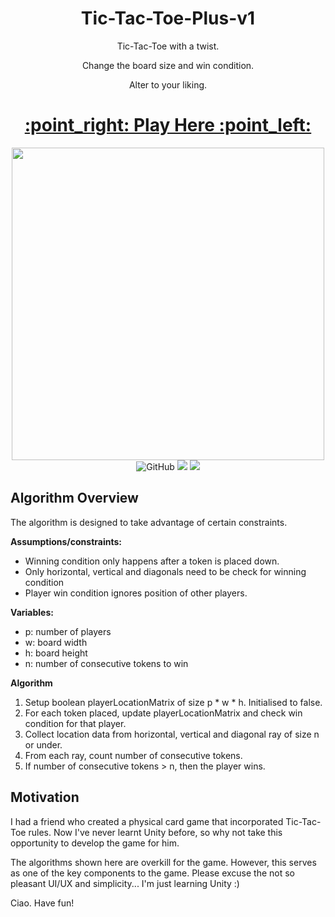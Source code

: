 <h1 align="center"> Tic-Tac-Toe-Plus-v1 </h1>
<p align="center"> Tic-Tac-Toe with a twist. </p>
<p align="center"> Change the board size and win condition. </p>
<p align="center"> Alter to your liking. </p>

<h1 align="center">
 <a href="https://menglinmaker.itch.io/tic-tac-toe-plus">
 :point_right: Play Here :point_left:
 </a>
</h1>

<div align="center">
  <a href="https://menglinmaker.itch.io/tic-tac-toe-plus">
    <img width="500px" src="https://user-images.githubusercontent.com/39476147/198872292-b4db6411-2a7a-4c2b-bfc2-c47d2f63540b.gif">
  </a>
</div>

<div flex align="center">
<img alt="GitHub" src="https://img.shields.io/github/license/menglinmaker/Tic-Tac-Toe-Plus-v1?style=flat-square">
<img src="https://img.shields.io/github/languages/code-size/menglinmaker/Tic-Tac-Toe-Plus-v1?style=flat-square">
<img src="https://img.shields.io/website?down_color=red&down_message=offline&up_color=success&up_message=online&url=https://menglinmaker.itch.io/tic-tac-toe-plus/&style=flat-square">
</div>



## Algorithm Overview
The algorithm is designed to take advantage of certain constraints.

**Assumptions/constraints:**
* Winning condition only happens after a token is placed down.
* Only horizontal, vertical and diagonals need to be check for winning condition
* Player win condition ignores position of other players.

**Variables:**
* p: number of players
* w: board width
* h: board height
* n: number of consecutive tokens to win

**Algorithm**
1. Setup boolean playerLocationMatrix of size p * w * h. Initialised to false.
2. For each token placed, update playerLocationMatrix and check win condition for that player.
3. Collect location data from horizontal, vertical and diagonal ray of size n or under.
4. From each ray, count number of consecutive tokens.
5. If number of consecutive tokens > n, then the player wins.



## Motivation
I had a friend who created a physical card game that incorporated Tic-Tac-Toe rules.
Now I've never learnt Unity before, so why not take this opportunity to develop the game for him.

The algorithms shown here are overkill for the game. However, this serves as one of the key components to the game.
Please excuse the not so pleasant UI/UX and simplicity... I'm just learning Unity :)

Ciao. Have fun!
